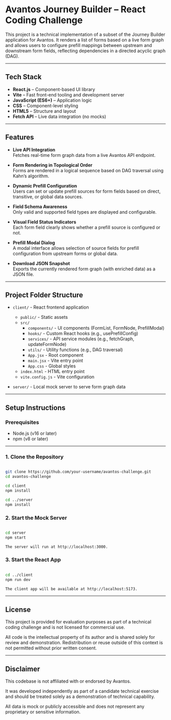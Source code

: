 # Avantos Journey Builder – React Coding Challenge

This project is a technical implementation of a subset of the Journey Builder application for Avantos. It renders a list of forms based on a live form graph and allows users to configure prefill mappings between upstream and downstream form fields, reflecting dependencies in a directed acyclic graph (DAG).

---

## Tech Stack

- **React.js** – Component-based UI library
- **Vite** – Fast front-end tooling and development server
- **JavaScript (ES6+)** – Application logic
- **CSS** – Component-level styling
- **HTML5** – Structure and layout
- **Fetch API** – Live data integration (no mocks)

---

## Features

- **Live API Integration**  
  Fetches real-time form graph data from a live Avantos API endpoint.

- **Form Rendering in Topological Order**  
  Forms are rendered in a logical sequence based on DAG traversal using Kahn’s algorithm.

- **Dynamic Prefill Configuration**  
  Users can set or update prefill sources for form fields based on direct, transitive, or global data sources.

- **Field Schema Awareness**  
  Only valid and supported field types are displayed and configurable.

- **Visual Field Status Indicators**  
  Each form field clearly shows whether a prefill source is configured or not.

- **Prefill Modal Dialog**  
  A modal interface allows selection of source fields for prefill configuration from upstream forms or global data.

- **Download JSON Snapshot**  
  Exports the currently rendered form graph (with enriched data) as a JSON file.

---

## Project Folder Structure

- `client/` - React frontend application
    - `public/` - Static assets
    - `src/`
        - `components/` - UI components (FormList, FormNode, PrefillModal)
        - `hooks/` - Custom React hooks (e.g., usePrefillConfig)
        - `services/` - API service modules (e.g., fetchGraph, updateFormNode)
        - `utils/` - Utility functions (e.g., DAG traversal)
        - `App.jsx` - Root component
        - `main.jsx` - Vite entry point
        - `App.css` - Global styles
    - `index.html` - HTML entry point
    - `vite.config.js` - Vite configuration

- `server/` - Local mock server to serve form graph data

---

## Setup Instructions

### Prerequisites

- Node.js (v16 or later)
- npm (v8 or later)

---

### 1. Clone the Repository

```bash

git clone https://github.com/your-username/avantos-challenge.git
cd avantos-challenge

cd client
npm install

cd ../server
npm install

```

### 2. Start the Mock Server
```bash

cd server
npm start

The server will run at http://localhost:3000.
```

### 3. Start the React App
```bash

cd ../client
npm run dev

The client app will be available at http://localhost:5173.
```

---

## License

This project is provided for evaluation purposes as part of a technical coding challenge and is not licensed for commercial use.

All code is the intellectual property of its author and is shared solely for review and demonstration. Redistribution or reuse outside of this context is not permitted without prior written consent.

---

## Disclaimer

This codebase is not affiliated with or endorsed by Avantos.

It was developed independently as part of a candidate technical exercise and should be treated solely as a demonstration of technical capability.

All data is mock or publicly accessible and does not represent any proprietary or sensitive information.

